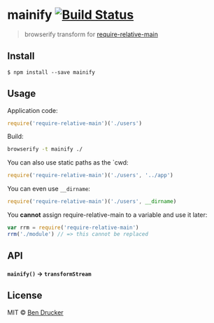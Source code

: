 # mainify [![Build Status](https://travis-ci.org/bendrucker/mainify.svg?branch=master)](https://travis-ci.org/bendrucker/mainify)

> browserify transform for [require-relative-main](https://github.com/bendrucker/require-relative-main)


## Install

```
$ npm install --save mainify
```


## Usage

Application code:

```js
require('require-relative-main')('./users')
```

Build:

```sh
browserify -t mainify ./
```

You can also use static paths as the `cwd:

```js
require('require-relative-main')('./users', '../app')
```

You can even use `__dirname`:

```js
require('require-relative-main')('./users', __dirname)
```

You **cannot** assign require-relative-main to a variable and use it later:

```js
var rrm = require('require-relative-main')
rrm('./module') // => this cannot be replaced
```

## API

#### `mainify()` -> `transformStream`

## License

MIT © [Ben Drucker](http://bendrucker.me)
